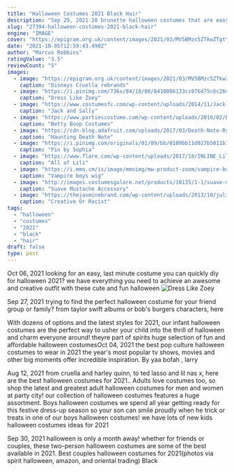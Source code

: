 ```yaml
---
title: "Halloween Costumes 2021 Black Hair"
description: "Sep 29, 2021 20 brunette halloween costumes that are easy to diy  Braids, black clothes, and brownblack hair. 10 olivia If you and your boyfriend both have brown hair, go as this 2001 2021"
slug: "27394-halloween-costumes-2021-black-hair"
engine: "IMAGE"
cover: "https://epigram.org.uk/content/images/2021/03/MV5BMzc5ZTkwZTgtYjI0MC00YTE1LWFjNjYtNjdkMzRhNmU2MmVmXkEyXkFqcGdeQXVyOTk3OTU2MjM@._V1_FMjpg_UX1000_.jpg"
date: "2021-10-05T12:59:43.490Z"
author: "Marcus Robbins"
ratingValue: "3.5"
reviewCount: "5"
images:
  - image: "https://epigram.org.uk/content/images/2021/03/MV5BMzc5ZTkwZTgtYjI0MC00YTE1LWFjNjYtNjdkMzRhNmU2MmVmXkEyXkFqcGdeQXVyOTk3OTU2MjM@._V1_FMjpg_UX1000_.jpg"
    caption: "Disneys Cruella rebrands"
  - image: "https://i.pinimg.com/736x/84/10/08/8410086133cc076d75c6c26da7858a80.jpg"
    caption: "Dress Like Zoey"
  - image: "https://www.costumesfc.com/wp-content/uploads/2014/11/Jack-Skellington-and-Sally-Costume.jpg"
    caption: "Jack and Sally"
  - image: "https://www.partiescostume.com/wp-content/uploads/2016/02/Betty-Boop-Baby-Costume.jpg"
    caption: "Betty Boop Costumes"
  - image: "https://cdn-blog.adafruit.com/uploads/2017/03/Death-Note-Ryuk-Costume-1.jpg"
    caption: "Haunting Death Note"
  - image: "https://i.pinimg.com/originals/01/09/bb/0109bb11d027b5011b137b717db49f5c.jpg"
    caption: "Pin by Sophia"
  - image: "https://www.flare.com/wp-content/uploads/2017/10/INLINE_LiliReinhart.jpg"
    caption: "All of Lili"
  - image: "https://i.mmo.cm/is/image/mmoimg/mw-product-zoom/vampire-boy’s-wig--mw-135216-1.jpg"
    caption: "Vampire boys wig"
  - image: "http://images.costumesgalore.net/products/10135/1-1/suave-mustache-accessory.jpg"
    caption: "Suave Mustache Accessory"
  - image: "https://thejasminebrand.com/wp-content/uploads/2013/10/julianne-hough-dresses-up-in-black-face-orange-is-the-new-black-halloween-the-jasmine-brand.jpg"
    caption: "Creative Or Racist"
tags:
  - "halloween"
  - "costumes"
  - "2021"
  - "black"
  - "hair"
draft: false
type: post
---
```


Oct 06, 2021 looking for an easy, last minute costume you can quickly diy for halloween 2021? we have everything you need to achieve an awesome and creative outfit with these cute and fun halloween
![Dress Like Zoey](https://i.pinimg.com/736x/84/10/08/8410086133cc076d75c6c26da7858a80.jpg "Dress Like Zoey")

Sep 27, 2021 trying to find the perfect halloween costume for your friend group or family? from taylor swift albums or bob&#39;s burgers characters, here
<!--inArticleAds-->

<!--galleryOne-->

With dozens of options and the latest styles for 2021, our infant halloween costumes are the perfect way to usher your child into the thrill of halloween and charm everyone around! theyre part of spirits huge selection of fun and affordable halloween costumesOct 04, 2021 the best pop culture halloween costumes to wear in 2021 the year's most popular tv shows, movies and other big moments offer incredible inspiration. By yaa bofah , larry
<!--inArticleAds-->

<!--galleryTwo-->

Aug 12, 2021 from cruella and harley quinn, to ted lasso and lil nas x, here are the best halloween costumes for 2021.. Adults love costumes too, so shop the latest and greatest adult halloween costumes for men and women at party city! our collection of halloween costumes features a huge assortment. Boys halloween costumes we spend all year getting ready for this festive dress-up season so your son can smile proudly when he trick or treats in one of our boys halloween costumes! we have lots of new kids halloween costumes ideas for 2021
<!--galleryThree-->

Sep 30, 2021 halloween is only a month away! whether for friends or couples, these two-person halloween costumes are some of the best available in 2021.  Best couples halloween costumes for 2021(photos via spirit halloween, amazon, and oriental trading) Black
